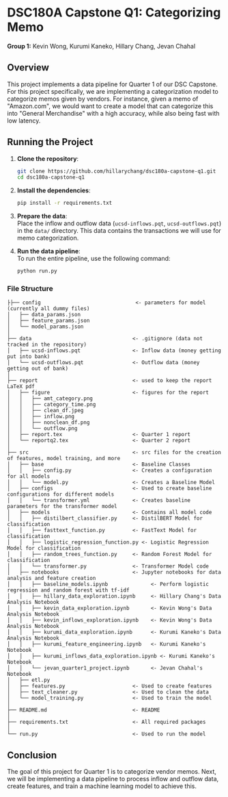 # DSC180A Capstone Q1: Categorizing Memo

**Group 1:** Kevin Wong, Kurumi Kaneko, Hillary Chang, Jevan Chahal

## Overview

This project implements a data pipeline for Quarter 1 of our DSC Capstone. For this project specifically, we are implementing a categorization model to categorize memos given by vendors. For instance, given a memo of "Amazon.com", we would want to create a model that can categorize this into "General Merchandise" with a high accuracy, while also being fast with low latency.

## Running the Project

1. **Clone the repository**:
    ```bash
    git clone https://github.com/hillarychang/dsc180a-capstone-q1.git
    cd dsc180a-capstone-q1
    ```

2. **Install the dependencies**:
    ```bash
    pip install -r requirements.txt
    ```

3. **Prepare the data**:  
    Place the inflow and outflow data (`ucsd-inflows.pqt`, `ucsd-outflows.pqt`) in the `data/` directory. This data contains the transactions we will use for memo categorization.

4. **Run the data pipeline**:  
    To run the entire pipeline, use the following command:
    ```bash
    python run.py
    ```

### File Structure

```
├├── config                               <- parameters for model (currently all dummy files)
│   ├── data_params.json     
│   ├── feature_params.json
│   └── model_params.json
│
├── data                                 <- .gitignore (data not tracked in the repository)
│   ├── ucsd-inflows.pqt                 <- Inflow data (money getting put into bank)
│   └── ucsd-outflows.pqt                <- Outflow data (money getting out of bank)   
│
├── report                               <- used to keep the report LaTeX pdf
│   ├── figure                           <- figures for the report
│   │   ├── amt_category.png       
│   │   ├── category_time.png
│   │   ├── clean_df.jpeg
│   │   ├── inflow.png
│   │   ├── nonclean_df.png  
│   │   └── outflow.png        
│   ├── report.tex                       <- Quarter 1 report
│   └── reportq2.tex                     <- Quarter 2 report
│
├── src                                  <- src files for the creation of features, model training, and more
│   ├── base                             <- Baseline Classes
│   │   ├── config.py                    <- Creates a configuration for all models
│   │   └── model.py                     <- Creates a Baseline Model
│   ├── configs                          <- Used to create baseline configurations for different models
│   │   └── transformer.yml              <- Creates baseline parameters for the transformer model
│   ├── models                           <- Contains all model code
│   │   ├── distilbert_classifier.py     <- DistilBERT Model for classification
│   │   ├── fasttext_function.py         <- FastText Model for classification
│   │   ├── logistic_regression_function.py <- Logistic Regression Model for classification
│   │   ├── random_trees_function.py     <- Random Forest Model for classification
│   │   └── transformer.py               <- Transformer Model code
│   ├── notebooks                        <- Jupyter notebooks for data analysis and feature creation
│   │   ├── baseline_models.ipynb              <- Perform logistic regression and random forest with tf-idf
│   │   ├── hillary_data_exploration.ipynb     <- Hillary Chang's Data Analysis Notebook         
│   │   ├── kevin_data_exploration.ipynb       <- Kevin Wong's Data Analysis Notebook
│   │   ├── kevin_inflows_exploration.ipynb    <- Kevin Wong's Data Analysis Notebook
│   │   ├── kurumi_data_exploration.ipynb      <- Kurumi Kaneko's Data Analysis Notebook
│   │   ├── kurumi_feature_engineering.ipynb   <- Kurumi Kaneko's Notebook
│   │   ├── kurumi_inflows_data_exploration.ipynb <- Kurumi Kaneko's Notebook
│   │   └── jevan_quarter1_project.ipynb       <- Jevan Chahal's Notebook
│   ├── etl.py       
│   ├── features.py                      <- Used to create features
│   ├── text_cleaner.py                  <- Used to clean the data 
│   └── model_training.py                <- Used to train the model
│
├── README.md                            <- README
│
├── requirements.txt                     <- All required packages
│
└── run.py                               <- Used to run the model
```

## Conclusion
The goal of this project for Quarter 1 is to categorize vendor memos. Next, we will be implementing a data pipeline to process inflow and outflow data, create features, and train a machine learning model to achieve this.
